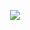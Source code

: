 


<p align="center">
  <img src="https://github-readme-stats.vercel.app/api/?username=Archivine&title_color=e07eed&text_color=9f9f9f&show_icons=true&bg_color=00000000&hide_border=true&icon_color=e07eed&hide_title=true&count_private=true" />
</p>
